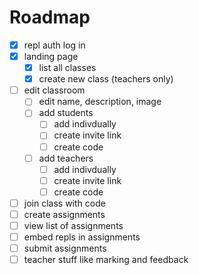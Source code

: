 # Roadmap

- [x] repl auth log in
- [x] landing page
  - [x] list all classes
  - [x] create new class (teachers only)
- [ ] edit classroom
  - [ ] edit name, description, image
  - [ ] add students
    - [ ] add indivdually
    - [ ] create invite link
    - [ ] create code
  - [ ] add teachers
    - [ ] add indivdually
    - [ ] create invite link
    - [ ] create code
- [ ] join class with code
- [ ] create assignments
- [ ] view list of assignments
- [ ] embed repls in assignments
- [ ] submit assignments
- [ ] teacher stuff like marking and feedback